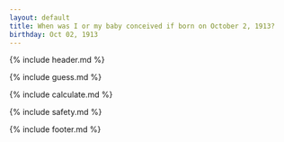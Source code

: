 ```yaml
---
layout: default
title: When was I or my baby conceived if born on October 2, 1913?
birthday: Oct 02, 1913
---
```


{% include header.md %}

{% include guess.md %}

{% include calculate.md %}

{% include safety.md %}

{% include footer.md %}



